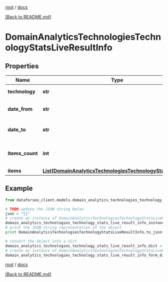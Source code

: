 [root](./../ "root") / [docs](./ "docs")

[[Back to README.md]](./../README.md "[Back to README.md]")

# DomainAnalyticsTechnologiesTechnologyStatsLiveResultInfo

## Properties

Name | Type | Description | Notes
------------ | ------------- | ------------- | -------------
**technology** | **str** | target technology | [optional]
**date_from** | **str** | starting date of the time range | [optional]
**date_to** | **str** | ending date of the time range | [optional]
**items_count** | **int** | number of items in the results array | [optional]
**items** | [**List[DomainAnalyticsTechnologiesTechnologyStatsLiveItem]**](DomainAnalyticsTechnologiesTechnologyStatsLiveItem.md) | items array | [optional]

## Example

```python
from dataforseo_client.models.domain_analytics_technologies_technology_stats_live_result_info import DomainAnalyticsTechnologiesTechnologyStatsLiveResultInfo

# TODO update the JSON string below
json = "{}"
# create an instance of DomainAnalyticsTechnologiesTechnologyStatsLiveResultInfo from a JSON string
domain_analytics_technologies_technology_stats_live_result_info_instance = DomainAnalyticsTechnologiesTechnologyStatsLiveResultInfo.from_json(json)
# print the JSON string representation of the object
print DomainAnalyticsTechnologiesTechnologyStatsLiveResultInfo.to_json()

# convert the object into a dict
domain_analytics_technologies_technology_stats_live_result_info_dict = domain_analytics_technologies_technology_stats_live_result_info_instance.to_dict()
# create an instance of DomainAnalyticsTechnologiesTechnologyStatsLiveResultInfo from a dict
domain_analytics_technologies_technology_stats_live_result_info_form_dict = domain_analytics_technologies_technology_stats_live_result_info.from_dict(domain_analytics_technologies_technology_stats_live_result_info_dict)
```

  

[root](./../ "root") / [docs](./ "docs")

[[Back to README.md]](./../README.md "[Back to README.md]")